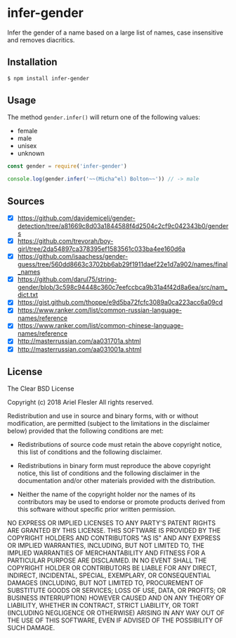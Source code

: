 # infer-gender

Infer the gender of a name based on a large list of names, case insensitive and removes diacritics.

## Installation

```sh
$ npm install infer-gender
```

## Usage

The method `gender.infer()` will return one of the following values:

- female
- male
- unisex
- unknown

```js
const gender = require('infer-gender')

console.log(gender.infer('~~(Micha^el) Bolton~~')) // -> male
```

## Sources

- [x] https://github.com/davidemiceli/gender-detection/tree/a81669c8d03a1844588f4d2504c2cf9c042343b0/genders
- [x] https://github.com/trevorah/boy-girl/tree/2da54897ca378395ef1583561c033ba4ee160d6a
- [x] https://github.com/isaachess/gender-guess/tree/560dd8663c3702bb6ab29f1911daef22e1d7a902/names/final_names
- [x] https://github.com/darul75/string-gender/blob/3c598c94448c360c7eefccbca9b31a4f42d8a6ea/src/nam_dict.txt
- [x] https://gist.github.com/thoppe/e9d5ba72fcfc3089a0ca223acc6a09cd
- [x] https://www.ranker.com/list/common-russian-language-names/reference
- [x] https://www.ranker.com/list/common-chinese-language-names/reference
- [x] http://masterrussian.com/aa031701a.shtml
- [x] http://masterrussian.com/aa031001a.shtml

## License

The Clear BSD License

Copyright (c) 2018 Ariel Flesler
All rights reserved.

Redistribution and use in source and binary forms, with or without
modification, are permitted (subject to the limitations in the disclaimer
below) provided that the following conditions are met:

- Redistributions of source code must retain the above copyright notice, this list of conditions and the following disclaimer.

- Redistributions in binary form must reproduce the above copyright	notice, this list of conditions and the following disclaimer in the	documentation and/or other materials provided with the distribution.

- Neither the name of the copyright holder nor the names of its	contributors may be used to endorse or promote products derived from this	software without specific prior written permission.

NO EXPRESS OR IMPLIED LICENSES TO ANY PARTY'S PATENT RIGHTS ARE GRANTED BY
THIS LICENSE. THIS SOFTWARE IS PROVIDED BY THE COPYRIGHT HOLDERS AND
CONTRIBUTORS "AS IS" AND ANY EXPRESS OR IMPLIED WARRANTIES, INCLUDING, BUT NOT
LIMITED TO, THE IMPLIED WARRANTIES OF MERCHANTABILITY AND FITNESS FOR A
PARTICULAR PURPOSE ARE DISCLAIMED. IN NO EVENT SHALL THE COPYRIGHT HOLDER OR
CONTRIBUTORS BE LIABLE FOR ANY DIRECT, INDIRECT, INCIDENTAL, SPECIAL,
EXEMPLARY, OR CONSEQUENTIAL DAMAGES (INCLUDING, BUT NOT LIMITED TO,
PROCUREMENT OF SUBSTITUTE GOODS OR SERVICES; LOSS OF USE, DATA, OR PROFITS; OR
BUSINESS INTERRUPTION) HOWEVER CAUSED AND ON ANY THEORY OF LIABILITY, WHETHER
IN CONTRACT, STRICT LIABILITY, OR TORT (INCLUDING NEGLIGENCE OR OTHERWISE)
ARISING IN ANY WAY OUT OF THE USE OF THIS SOFTWARE, EVEN IF ADVISED OF THE
POSSIBILITY OF SUCH DAMAGE.
